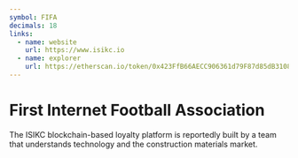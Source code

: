 ```yaml
---
symbol: FIFA
decimals: 18
links:
  - name: website
    url: https://www.isikc.io
  - name: explorer
    url: https://etherscan.io/token/0x423FfB66AECC906361d79F87d85dB310897bDB6D
---
```


# First Internet Football Association

The ISIKC blockchain-based loyalty platform is reportedly built by a team that understands technology and the construction materials market.
